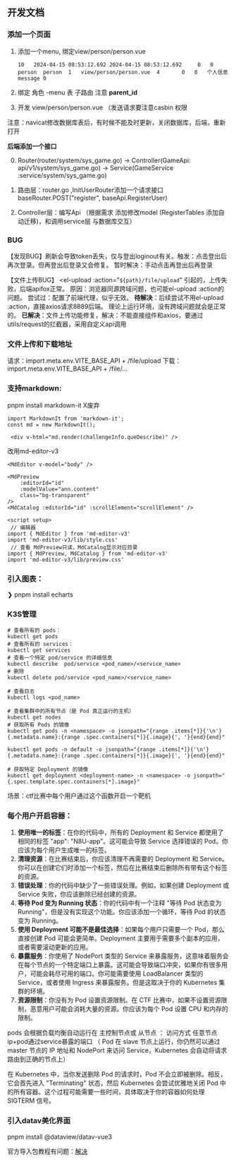 ## 开发文档

### 添加一个页面

1. 添加一个menu, 绑定view/person/person.vue 

   ```
   10	2024-04-15 08:53:12.692	2024-04-15 08:53:12.692		0	0	person	person	1	view/person/person.vue	4		0	0	个人信息	message	0
   ```

2. 绑定 角色 -menu 表  子路由 注意 **parent_id**
3. 开发 view/person/person.vue  （发送请求要注意casbin 权限

注意：navicat修改数据库表后，有时候不能及时更新，关闭数据库，后端，重新打开

**后端添加一个接口**

0. Router(router/system/sys_game.go)   -> Controller(GameApi: api/v1/system/sys_game.go)  -> Service(GameService :service/system/sys_game.go) 

1. 路由层：router.go ,InitUserRouter添加一个请求接口
   baseRouter.POST("register", baseApi.RegisterUser)
2. Controller层：编写Api  （根据需求 添加修改model (RegisterTables 添加自动迁移)，和调用service层 与数据库交互）



### BUG

【发现BUG】刷新会导致token丢失，仅与登出loginout有关。触发：点击登出后再次登录。但再登出后登录又会修复。
		暂时解决：手动点击再登出后再登录

【文件上传BUG】 <el-upload  :action="`${path}/file/upload`" 引起的，上传失败，后端apifox正常。
原因：浏览器同源跨域问题，也可能el-upload  :action的问题。 
尝试过：配置了前端代理，似乎无效。
**待解决**：后续尝试不用el-upload  :action，直接axios请求8889后端。    理论上运行环境，没有跨域问题就会是正常的。
**已解决**：文件上传功能修复，解决：不能直接组件和axios，要通过utils/request的拦截器，采用自定义api调用

### 文件上传和下载地址
请求：import.meta.env.VITE_BASE_API + /file/upload
下载：import.meta.env.VITE_BASE_API + /file/...

### 支持markdown:

pnpm install markdown-it      X废弃
```vue
import MarkdownIt from 'markdown-it'; 
const md = new MarkdownIt();
 
 <div v-html="md.render(challengeInfo.queDescribe)" />
```

改用md-editor-v3

```vue
<MdEditor v-model="body" />

<MdPreview
    :editorId="id"
    :modelValue="ann.content"
    class="bg-transparent"
/>
<MdCatalog :editorId="id" :scrollElement="scrollElement" />

<script setup>
 // 编辑器
import { MdEditor } from 'md-editor-v3'
import 'md-editor-v3/lib/style.css'
 // 查看 MdPreview只读，MdCatalog显示对应目录
import { MdPreview, MdCatalog } from 'md-editor-v3'
import 'md-editor-v3/lib/preview.css'
```



### 引入图表：
❯ pnpm install echarts



### K3S管理

```shell
# 查看所有的 pods：
kubectl get pods
# 查看所有的 services：
kubectl get services
# 查看一个特定 pod/service 的详细信息
kubectl describe  pod/service <pod_name>/<service_name>
# 删除
kubectl delete pod/service <pod_name>/<service_name>

# 查看日志
kubectl logs <pod_name>

# 查看集群中的所有节点（是 Pod 真正运行的主机）
kubectl get nodes
# 获取所有 Pods 的镜像 
kubectl get pods -n <namespace> -o jsonpath="{range .items[*]}{'\n'}{.metadata.name}:{range .spec.containers[*]}{.image}{', '}{end}{end}"

kubectl get pods -n default -o jsonpath="{range .items[*]}{'\n'}{.metadata.name}:{range .spec.containers[*]}{.image}{', '}{end}{end}"

# 获取特定 Deployment 的镜像
kubectl get deployment <deployment-name> -n <namespace> -o jsonpath="{.spec.template.spec.containers[*].image}"
```

场景：ctf比赛中每个用户通过这个函数开启一个靶机

### 每个用户开启容器：

1. **使用唯一的标签**：在你的代码中，所有的 Deployment 和 Service 都使用了相同的标签 "app": "N8U-app"。这可能会导致 Service 选择错误的 Pod。你应该为每个用户生成唯一的标签。
2. **清理资源**：在比赛结束后，你应该清理不再需要的 Deployment 和 Service。你可以在创建它们时添加一个标签，然后在比赛结束后删除所有带有这个标签的资源。
3. **错误处理**：你的代码中缺少了一些错误处理。例如，如果创建 Deployment 或 Service 失败，你应该删除已经创建的资源。
4. **等待 Pod 变为 Running 状态**：你的代码中有一个注释 "等待 Pod 状态变为 Running"，但是没有实现这个功能。你应该添加一个循环，等待 Pod 的状态变为 Running。
5. **使用 Deployment 可能不是最佳选择**：如果每个用户只需要一个 Pod，那么直接创建 Pod 可能会更简单。Deployment 主要用于需要多个副本的应用，或者需要滚动更新的应用。
6. **暴露服务**：你使用了 NodePort 类型的 Service 来暴露服务，这意味着服务会在每个节点的一个特定端口上暴露。这可能会导致端口冲突，如果你有很多用户，可能会耗尽可用的端口。你可能需要使用 LoadBalancer 类型的 Service，或者使用 Ingress 来暴露服务。但是这取决于你的 Kubernetes 集群的环境。
7. **资源限制**：你没有为 Pod 设置资源限制。在 CTF 比赛中，如果不设置资源限制，恶意用户可能会消耗大量的资源。你应该为每个 Pod 设置 CPU 和内存的限制。

pods 会根据负载均衡自动运行在 主控制节点或 从节点 ：
访问方式 任意节点ip+pod通过service暴露的端口 （ Pod 在 slave 节点上运行，你仍然可以通过 master 节点的 IP 地址和 NodePort 来访问 Service，Kubernetes 会自动将请求路由到正确的节点上）

在 Kubernetes 中，当你发送删除 Pod 的请求时，Pod 不会立即被删除。相反，它会首先进入 "Terminating" 状态，然后 Kubernetes 会尝试优雅地关闭 Pod 中的所有容器。这个过程可能需要一些时间，具体取决于你的容器如何处理 SIGTERM 信号。



### 引入datav美化界面

pnpm install @dataview/datav-vue3

官方导入包教程有问题：[解决](https://blog.csdn.net/qq_15509267/article/details/135831631)
